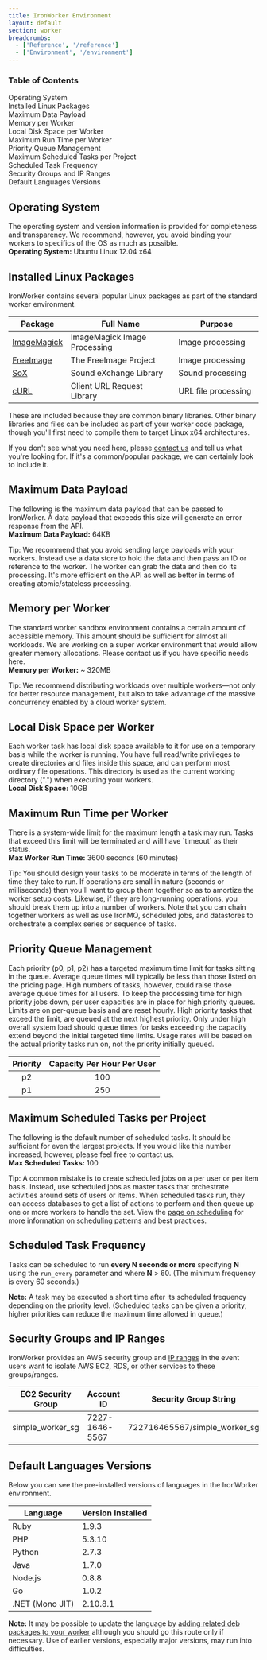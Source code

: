 ```yaml
---
title: IronWorker Environment
layout: default
section: worker
breadcrumbs:
  - ['Reference', '/reference']
  - ['Environment', '/environment']
---
```


<section id="toc">
  <h3>Table of Contents</h3>
  <ul>
    <li><a href="#operating_system">Operating System</a></li>
    <li><a href="#installed_linux_packages">Installed Linux Packages</a></li>
    <li><a href="#maximum_data_payload">Maximum Data Payload</a></li>
    <li><a href="#memory_per_worker">Memory per Worker</a></li>
    <li><a href="#local_disk_space_per_worker">Local Disk Space per Worker</a></li>
    <li><a href="#maximum_run_time_per_worker">Maximum Run Time per Worker</a></li>
    <li><a href="#priority_queue_management">Priority Queue Management</a></li>
    <li><a href="#maximum_scheduled_tasks_per_project">Maximum Scheduled Tasks per Project</a></li>
    <li><a href="#scheduled_task_frequency">Scheduled Task Frequency</a></li>
    <li><a href="#security_groups_and_ip_ranges">Security Groups and IP Ranges</a></li>
    <li><a href="#default_languages_versions">Default Languages Versions</a></li>
  </ul>  
</section>

<h2 id="operating_system">Operating System</h2>
The operating system and version information is provided for completeness and transparency. We recommend, however, you avoid binding your workers to specifics of the OS as much as possible.  

<div class="grey-box">
<b>Operating System:</b> Ubuntu Linux 12.04 x64
</div>

<h2 id="installed_linux_packages">Installed Linux Packages</h2>
IronWorker contains several popular Linux packages as part of the standard worker environment.

<table class="reference">
  <thead>
    <tr><th style="width: 20%;">Package</th><th style="width: 45%;">Full Name</th><th style="width: 35%;">Purpose</th></tr>
  </thead>
  <tbody>
    <tr><td><a href="http://www.imagemagick.org/" title="ImageMagick">ImageMagick</a></td><td>ImageMagick Image Processing</td><td>Image processing</td></tr>
    <tr><td><a href="http://freeimage.sourceforge.net//" title="FreeImage">FreeImage</a></td><td>The FreeImage Project</td><td>Image processing</td></tr>
    <tr><td><a href="http://sox.sourceforge.net/" title="SoX">SoX</a></td><td>Sound eXchange Library</td><td>Sound processing</td></tr>
    <tr><td><a href="http://curl.haxx.se/" title="curl">cURL</a></td><td>Client URL Request Library</td><td>URL file processing</td></tr>
  </tbody>
</table>

These are included because they are common binary libraries. Other binary libraries and files can be included as part of your worker code package, though you'll first need to compile them to target Linux x64 architectures.

If you don't see what you need here, please [contact us](http://support.iron.io/customer/portal/emails/new) and tell us what you're looking for. If it's a common/popular package, we can certainly look to include it.

<h2 id="maximum_data_payload">Maximum Data Payload</h2>
The following is the maximum data payload that can be passed to IronWorker. A data payload that exceeds this size will generate an error response from the API.

<div class="grey-box">
<b>Maximum Data Payload:</b>  64KB
</div>

Tip: We recommend that you avoid sending large payloads with your workers. Instead use a data store to hold the data and then pass an ID or reference to the worker. The worker can grab the data and then do its processing. It's more efficient on the API as well as better in terms of creating atomic/stateless processing. 

<h2 id="memory_per_worker">Memory per Worker</h2>
The standard worker sandbox environment contains a certain amount of accessible memory. This amount should be sufficient for almost all workloads. We are working on a super worker environment that would allow greater memory allocations. Please contact us if you have specific needs here.

<div class="grey-box">
<b>Memory per Worker:</b>  ~ 320MB
</div>

Tip: We recommend distributing workloads over multiple workers&mdash;not only for better resource management, but also to take advantage of the massive concurrency enabled by a cloud worker system. 

<h2 id="local_disk_space_per_worker">Local Disk Space per Worker</h2>
Each worker task has local disk space available to it for use on a temporary basis while the worker is running. You have full read/write privileges to create directories and files inside this space, and can perform most ordinary file operations. This directory is used as the current working directory ("<span class="fixed-width">.</span>") when executing your workers.

<div class="grey-box">
<b>Local Disk Space:</b> 10GB
</div>

<h2 id="maximum_run_time_per_worker">Maximum Run Time per Worker</h2>
There is a system-wide limit for the maximum length a task may run. Tasks that exceed this limit will be terminated and will have `timeout` as their status. 

<div class="grey-box">
<b>Max Worker Run Time:</b> 3600 seconds (60 minutes)
</div>

Tip: You should design your tasks to be moderate in terms of the length of time they take to run. If operations are small in nature (seconds or milliseconds) then you'll want to group them together so as to amortize the worker setup costs. Likewise, if they are long-running operations, you should break them up into a number of workers. Note that you can chain together workers as well as use IronMQ, scheduled jobs, and datastores to orchestrate a complex series or sequence of tasks.

<h2 id="priority_queue_management">Priority Queue Management</h2>

Each priority (p0, p1, p2) has a targeted maximum time limit for tasks sitting in the queue. Average queue times will typically be less than those listed on the pricing page. High numbers of tasks, however, could raise those average queue times for all users. To keep the processing time for high priority jobs down, per user capacities are in place for high priority queues. Limits are on per-queue basis and are reset hourly. High priority tasks that exceed the limit, are queued at the next highest priority. Only under high overall system load should queue times for tasks exceeding the capacity extend beyond the initial targeted time limits. Usage rates will be based on the actual priority tasks run on, not the priority initially queued.

<table style="text-align: center;">
<thead>
<tr>
<th>Priority</th>
<th>Capacity Per Hour Per User</th>
</tr>
</thead>
<tbody>
<tr>
<td>p2</td>
<td>100</td>
</tr>
<tr>
<td>p1</td>
<td>250</td>
</tr>
</tbody>
</table>

<h2 id="maximum_scheduled_tasks_per_project">Maximum Scheduled Tasks per Project</h2>
The following is the default number of scheduled tasks. It should be sufficient for even the largest projects. If you would like this number increased, however, please feel free to contact us.

<div class="grey-box">
<b>Max Scheduled Tasks:</b> 100
</div>

Tip: A common mistake is to create scheduled jobs on a per user or per item basis. Instead, use scheduled jobs as master tasks that orchestrate activities around sets of users or items. When scheduled tasks run, they can access databases to get a list of actions to perform and then queue up one or more workers to handle the set. View the [page on scheduling](/worker/scheduling) for more information on scheduling patterns and best practices.

<h2 id="scheduled_task_frequency">Scheduled Task Frequency</h2>

Tasks can be scheduled to run **every N seconds or more** specifying **N** using the `run_every` parameter and where **N** > 60. (The minimum frequency is every 60 seconds.)
<div class="alert">
  <p>
    <strong>Note:</strong>
     A task may be executed a short time after its scheduled frequency depending on the priority level. (Scheduled tasks can be given a priority; higher priorities can reduce the maximum time allowed in queue.)
  </p>
</div>

<h2 id="security_groups_and_ip_ranges">Security Groups and IP Ranges</h2>

IronWorker provides an AWS security group and [IP ranges](https://forums.aws.amazon.com/forum.jspa?forumID=30) in the event users want to isolate AWS EC2, RDS, or other services to these groups/ranges.

<table>
<thead>
<tr>
<th>EC2 Security Group</th><th>Account ID</th><th>Security Group String</th>
</tr>
</thead>
<tbody>
<tr>
<td>simple_worker_sg</td><td>7227-1646-5567</td><td>722716465567/simple_worker_sg</td>
</tr>
</tbody>
</table>

<h2 id="default_languages_versions">Default Languages Versions</h2>

Below you can see the pre-installed versions of languages in the IronWorker environment.

<table>
  <thead>
    <tr><th>Language</th><th>Version Installed</th></tr>
  </thead>
  <tbody>
    <tr><td>Ruby</td><td>1.9.3</td></tr>
    <tr><td>PHP</td><td>5.3.10</td></tr>
    <tr><td>Python</td><td>2.7.3</td></tr>
    <tr><td>Java</td><td>1.7.0</td></tr>
    <tr><td>Node.js</td><td>0.8.8</td></tr>
    <tr><td>Go</td><td>1.0.2</td></tr>
    <tr><td>.NET (Mono JIT)</td><td>2.10.8.1</td></tr>
  </tbody>
</table>

<div class="alert">
  <p>
    <strong>Note:</strong>
    It may be possible to update the language by
    <a href="/worker/reference/dotworker/#syntax_reference">adding related <span class="fixed-width">deb</span> packages to your worker</a>
    although you should go this route only if necessary.
    Use of earlier versions, especially major versions, may run into difficulties.
  </p>
</div>
